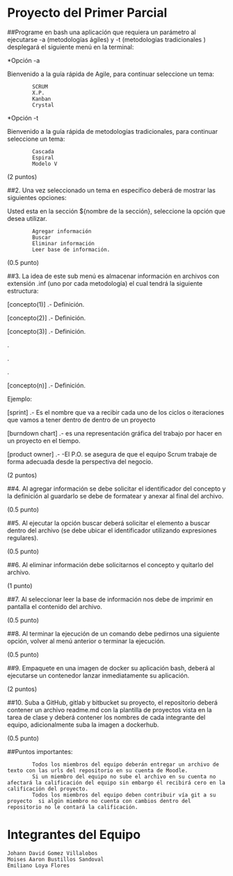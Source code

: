 # Proyecto del Primer Parcial

##Programe en bash una aplicación que requiera un parámetro al ejecutarse -a (metodologías ágiles) y -t (metodologías tradicionales ) desplegará el siguiente menú en la terminal:

*Opción -a 

Bienvenido a la guía rápida de Agile, para continuar seleccione un tema:

            SCRUM
            X.P.
            Kanban
            Crystal

*Opción -t

Bienvenido a la guía rápida de metodologías tradicionales, para continuar seleccione un tema:

            Cascada
            Espiral
            Modelo V

(2 puntos)

##2. Una vez seleccionado un tema en especifico deberá de mostrar las siguientes opciones:

Usted esta en la sección ${nombre de la sección}, seleccione la opción que desea utilizar.

            Agregar información
            Buscar
            Eliminar información
            Leer base de información.

(0.5 punto)

##3. La idea de este sub menú es almacenar información en archivos con extensión .inf (uno por cada metodología) el cual tendrá la siguiente estructura:

[concepto(1)] .- Definición.

[concepto(2)] .- Definición.

[concepto(3)] .- Definición.

.

.

.

[concepto(n)] .- Definición.

Ejemplo:

[sprint] .-  Es el nombre que va a recibir cada uno de los ciclos o iteraciones que vamos a tener dentro de dentro de un proyecto

[burndown chart] .- es una representación gráfica del trabajo por hacer en un proyecto en el tiempo.

[product owner] .- -El P.O. se asegura de que el equipo Scrum trabaje de forma adecuada desde la perspectiva del negocio.

(2 puntos)

##4. Al agregar información se debe solicitar el identificador del concepto y la definición al guardarlo se debe de formatear y anexar al final del archivo.

(0.5 punto)

##5. Al ejecutar la opción buscar deberá solicitar el elemento a buscar dentro del archivo (se debe ubicar el identificador utilizando expresiones regulares).

(0.5 punto)

##6. Al eliminar información debe solicitarnos el concepto y quitarlo del archivo.

(1 punto)

##7. Al seleccionar leer la base de información nos debe de imprimir en pantalla el contenido del archivo.

(0.5 punto)

##8. Al terminar la ejecución de un comando debe pedirnos una siguiente opción, volver al menú anterior o terminar la ejecución.

(0.5 punto)

##9. Empaquete en una imagen de docker su aplicación bash, deberá al ejecutarse un contenedor lanzar inmediatamente su aplicación. 

(2 puntos)

##10. Suba a GitHub, gitlab y bitbucket su proyecto, el repositorio deberá contener un archivo readme.md con la plantilla de proyectos vista en la tarea de clase y deberá contener los nombres de cada integrante del equipo, adicionalmente suba la imagen a dockerhub.

(0.5 punto)


##Puntos importantes:
```
        Todos los miembros del equipo deberán entregar un archivo de texto con las urls del repositorio en su cuenta de Moodle.
        Si un miembro del equipo no sube el archivo en su cuenta no afectará la calificación del equipo sin embargo él recibirá cero en la calificación del proyecto.
        Todos los miembros del equipo deben contribuir vía git a su proyecto  si algún miembro no cuenta con cambios dentro del repositorio no le contará la calificación.
```

# Integrantes del Equipo
```
Johann David Gomez Villalobos
Moises Aaron Bustillos Sandoval
Emiliano Loya Flores
```
